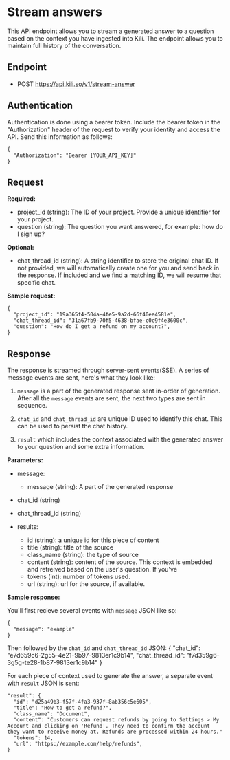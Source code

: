 # Stream answers

This API endpoint allows you to stream a generated answer to a question based on the context you have ingested into Kili. The endpoint allows you to maintain full history of the conversation.

## Endpoint

- POST https://api.kili.so/v1/stream-answer

## Authentication

Authentication is done using a bearer token. Include the bearer token in the "Authorization" header of the request to verify your identity and access the API. Send this information as follows:

```
{
  "Authorization": "Bearer [YOUR_API_KEY]"
}
```

## Request

**Required:**

- project_id (string): The ID of your project. Provide a unique identifier for your project.
- question (string): The question you want answered, for example: how do I sign up?

**Optional:**

- chat_thread_id (string): A string identifier to store the original chat ID. If not provided, we will automatically create one for you and send back in the response. If included and we find a matching ID, we will resume that specific chat.

**Sample request:**

```
{
  "project_id": "19a365f4-504a-4fe5-9a2d-66f40ee4581e",
  "chat_thread_id": "31a67fb9-70f5-4638-bfae-c0c9f4e3600c",
  "question": "How do I get a refund on my account?",
}
```

## Response

The response is streamed through server-sent events(SSE). A series of message events are sent, here's what they look like:

1. `message` is a part of the generated response sent in-order of generation. After all the `message` events are sent, the next two types are sent in sequence.

2. `chat_id` and `chat_thread_id` are unique ID used to identify this chat. This can be used to persist the chat history.

3. `result` which includes the context associated with the generated answer to your question and some extra information.

**Parameters:**

- message:

  - message (string): A part of the generated response

- chat_id (string)
- chat_thread_id (string)

- results:
  - id (string): a unique id for this piece of content
  - title (string): title of the source
  - class_name (string): the type of source
  - content (string): content of the source. This context is embedded and retreived based on the user's question. If you've
  - tokens (int): number of tokens used.
  - url (string): url for the source, if available.

**Sample response:**

You'll first recieve several events with `message` JSON like so:

```
{
  "message": "example"
}
```

Then followed by the `chat_id` and `chat_thread_id` JSON:
{
"chat_id": "e7d659c6-2g55-4e21-9b97-9813er1c9b14",
"chat_thread_id": "f7d359g6-3g5g-te28-1b87-9813er1c9b14"
}

For each piece of context used to generate the answer, a separate event with `result` JSON is sent:

```
"result": {
  "id": "d25a49b3-f57f-4fa3-937f-8ab356c5e605",
  "title": "How to get a refund?",
  "class_name": "Document",
  "content": "Customers can request refunds by going to Settings > My Account and clicking on 'Refund'. They need to confirm the account they want to receive money at. Refunds are processed within 24 hours."
  "tokens": 14,
  "url": "https://example.com/help/refunds",
}
```
